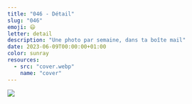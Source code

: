 ```yaml
---
title: "046 - Détail"
slug: "046"
emoji: 😃
letter: detail
description: "Une photo par semaine, dans ta boîte mail"
date: 2023-06-09T00:00:00+01:00
color: sunray
resources:
  - src: "cover.webp"
    name: "cover"
---
```

![](cover)
